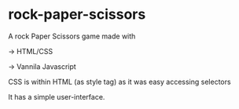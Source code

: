 # rock-paper-scissors


A rock Paper Scissors game made with

-> HTML/CSS

-> Vannila Javascript

CSS is within HTML (as style tag) as it was easy accessing selectors

It has a simple user-interface.
